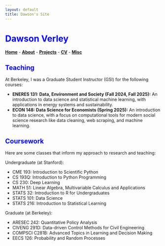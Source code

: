 ```yaml
---
layout: default
title: Dawson's Site
---
```


# <span style="color:blue">Dawson Verley</span>

[**Home**](./index.html) - [**About**](./about.html) - [**Projects**](./projects.html) - [**CV**](./assets/cv.pdf) - [**Misc**](./misc.html)


## <span style="color:blue">Teaching</span>

At Berkeley, I was a Graduate Student Instructor (GSI) for the following courses:

- **ENERES 131: Data, Environment and Society (Fall 2024, Fall 2025):** An introduction to data science and statistical machine learning, with applications in energy systems and sustainability. 
- **ECON 148: Data Science for Economists (Spring 2025):** An introduction to data science, with a focus on computational tools for modern social science research like data cleaning, web scraping, and machine learning.


## <span style="color:blue">Coursework</span>


Here are some classes that inform my approach to research and teaching:


Undergraduate (at Stanford):


- CME 193: Introduction to Scientific Python
- CS 193Q: Introduction to Python Programming
- CS 230: Deep Learning
- MATH 51: Linear Algebra, Multivariable Calculus and Applications
- STATS 32: Introduction to R for Undergraduates
- STATS 101: Data Science
- STATS 216: Introduction to Statistical Learning


Graduate (at Berkeley): 


- ARESEC 242: Quantitative Policy Analysis
- CIVENG 291D: Data-driven Control Methods for Civil Engineering
- COMPSCI C281B: Advanced Topics in Learning and Decision Making
- EECS 126: Probability and Random Processes

